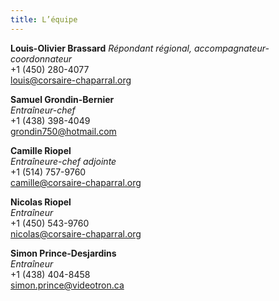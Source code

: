 ```yaml
---
title: L’équipe
---
```


**Louis-Olivier Brassard**
_Répondant régional, accompagnateur-coordonnateur_  
+1 (450) 280-4077  
louis@corsaire-chaparral.org

**Samuel Grondin-Bernier**  
_Entraîneur-chef_  
+1 (438) 398-4049  
grondin750@hotmail.com

**Camille Riopel**  
_Entraîneure-chef adjointe_  
+1 (514) 757-9760  
camille@corsaire-chaparral.org

**Nicolas Riopel**  
_Entraîneur_  
+1 (450) 543-9760  
nicolas@corsaire-chaparral.org

**Simon Prince-Desjardins**  
_Entraîneur_  
+1 (438) 404-8458  
simon.prince@videotron.ca
